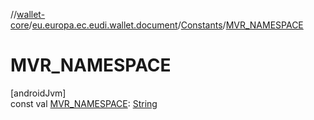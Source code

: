//[wallet-core](../../../index.md)/[eu.europa.ec.eudi.wallet.document](../index.md)/[Constants](index.md)/[MVR_NAMESPACE](-m-v-r_-n-a-m-e-s-p-a-c-e.md)

# MVR_NAMESPACE

[androidJvm]\
const val [MVR_NAMESPACE](-m-v-r_-n-a-m-e-s-p-a-c-e.md): [String](https://kotlinlang.org/api/latest/jvm/stdlib/kotlin/-string/index.html)
